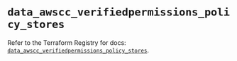 # `data_awscc_verifiedpermissions_policy_stores`

Refer to the Terraform Registry for docs: [`data_awscc_verifiedpermissions_policy_stores`](https://registry.terraform.io/providers/hashicorp/awscc/0.70.0/docs/data-sources/verifiedpermissions_policy_stores).
